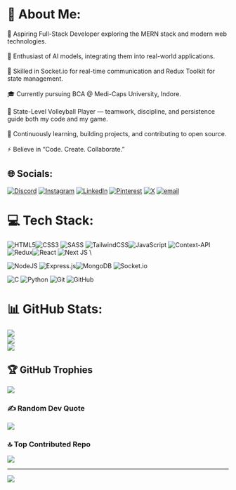 # 💫 About Me:
🚀 Aspiring Full-Stack Developer exploring the MERN stack and modern web technologies.<br><br>🤖 Enthusiast of AI models, integrating them into real-world applications.<br><br>🔌 Skilled in Socket.io for real-time communication and Redux Toolkit for state management.<br><br>🎓 Currently pursuing BCA @ Medi-Caps University, Indore.<br><br>🏐 State-Level Volleyball Player — teamwork, discipline, and persistence guide both my code and my game.<br><br>🌱 Continuously learning, building projects, and contributing to open source.<br><br>⚡ Believe in “Code. Create. Collaborate.”


## 🌐 Socials:
[![Discord](https://img.shields.io/badge/Discord-%237289DA.svg?logo=discord&logoColor=white)](https://discord.gg/https://discord.com/channels/@me) [![Instagram](https://img.shields.io/badge/Instagram-%23E4405F.svg?logo=Instagram&logoColor=white)](https://instagram.com/https://www.instagram.com/_singhkunal___?igsh=MXN1Y3lhbGs0OHJnMA==) [![LinkedIn](https://img.shields.io/badge/LinkedIn-%230077B5.svg?logo=linkedin&logoColor=white)](https://linkedin.com/in/https://www.linkedin.com/in/kunal-patel-020b19285/) [![Pinterest](https://img.shields.io/badge/Pinterest-%23E60023.svg?logo=Pinterest&logoColor=white)](https://pinterest.com/https://in.pinterest.com/kunalsingh7053patel/) [![X](https://img.shields.io/badge/X-black.svg?logo=X&logoColor=white)](https://x.com/https://x.com/kunalsingh7053) [![email](https://img.shields.io/badge/Email-D14836?logo=gmail&logoColor=white)](mailto:kunalsingh7053patel@gmail.com) 

# 💻 Tech Stack:
![HTML5](https://img.shields.io/badge/html5-%23E34F26.svg?style=plastic&logo=html5&logoColor=white)![CSS3](https://img.shields.io/badge/css3-%231572B6.svg?style=plastic&logo=css3&logoColor=white)  ![SASS](https://img.shields.io/badge/SASS-hotpink.svg?style=plastic&logo=SASS&logoColor=white)
![TailwindCSS](https://img.shields.io/badge/tailwindcss-%2338B2AC.svg?style=plastic&logo=tailwind-css&logoColor=white)![JavaScript](https://img.shields.io/badge/javascript-%23323330.svg?style=plastic&logo=javascript&logoColor=%23F7DF1E) ![Context-API](https://img.shields.io/badge/Context--Api-000000?style=plastic&logo=react)![Redux](https://img.shields.io/badge/redux-%23593d88.svg?style=plastic&logo=redux&logoColor=white)![React](https://img.shields.io/badge/react-%2320232a.svg?style=plastic&logo=react&logoColor=%2361DAFB) ![Next JS](https://img.shields.io/badge/Next-black?style=plastic&logo=next.js&logoColor=white) \

![NodeJS](https://img.shields.io/badge/node.js-6DA55F?style=plastic&logo=node.js&logoColor=white) ![Express.js](https://img.shields.io/badge/express.js-%23404d59.svg?style=plastic&logo=express&logoColor=%2361DAFB)![MongoDB](https://img.shields.io/badge/MongoDB-%234ea94b.svg?style=plastic&logo=mongodb&logoColor=white) ![Socket.io](https://img.shields.io/badge/Socket.io-black?style=plastic&logo=socket.io&badgeColor=010101)  

![C](https://img.shields.io/badge/c-%2300599C.svg?style=plastic&logo=c&logoColor=white) ![Python](https://img.shields.io/badge/python-3670A0?style=plastic&logo=python&logoColor=ffdd54)
![Git](https://img.shields.io/badge/git-%23F05033.svg?style=plastic&logo=git&logoColor=white) ![GitHub](https://img.shields.io/badge/github-%23121011.svg?style=plastic&logo=github&logoColor=white) 

# 📊 GitHub Stats:
![](https://github-readme-stats.vercel.app/api?username=kunalsingh7053&theme=ocean_dark&hide_border=true&include_all_commits=false&count_private=false)<br/>
![](https://nirzak-streak-stats.vercel.app/?user=kunalsingh7053&theme=ocean_dark&hide_border=true)<br/>
![](https://github-readme-stats.vercel.app/api/top-langs/?username=kunalsingh7053&theme=ocean_dark&hide_border=true&include_all_commits=false&count_private=false&layout=compact)

## 🏆 GitHub Trophies
![](https://github-profile-trophy.vercel.app/?username=kunalsingh7053&theme=onedark&no-frame=false&no-bg=true&margin-w=4)

### ✍️ Random Dev Quote
![](https://quotes-github-readme.vercel.app/api?type=horizontal&theme=radical)

### 🔝 Top Contributed Repo
![](https://github-contributor-stats.vercel.app/api?username=kunalsingh7053&limit=5&theme=dark&combine_all_yearly_contributions=true)

---
[![](https://visitcount.itsvg.in/api?id=kunalsingh7053&icon=2&color=1)](https://visitcount.itsvg.in)

<!-- Proudly created with GPRM ( https://gprm.itsvg.in ) -->
